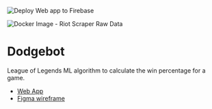 ![Deploy Web app to Firebase](https://github.com/ding-ma/dodgebot/workflows/Deploy%20Web%20app%20to%20Firebase/badge.svg?branch=master)

![Docker Image - Riot Scraper Raw Data](https://github.com/ding-ma/dodgebot/workflows/Docker%20Image%20-%20Riot%20Scraper%20Raw%20Data/badge.svg)

# Dodgebot
League of Legends ML algorithm to calculate the win percentage for a game. 

* [Web App](https://dodge-bot.web.app/)
* [Figma wireframe](https://www.figma.com/proto/0q51M9Qbu56TX6Odd38BMH/Main?node-id=25%3A1300&viewport=-2053%2C-1447%2C0.6604740023612976&scaling=min-zoom)
